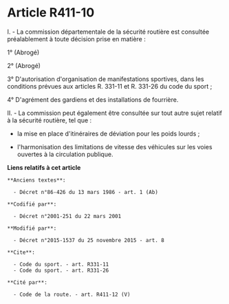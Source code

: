 # Article R411-10

I. - La commission départementale de la sécurité routière est consultée préalablement à toute décision prise en matière :

1° (Abrogé)

2° (Abrogé)

3° D'autorisation d'organisation de manifestations sportives, dans les conditions prévues aux articles R. 331-11 et R. 331-26
du code du sport ;

4° D'agrément des gardiens et des installations de fourrière.

II. - La commission peut également être consultée sur tout autre sujet relatif à la sécurité routière, tel que :

- la mise en place d'itinéraires de déviation pour les poids lourds ;

- l'harmonisation des limitations de vitesse des véhicules sur les voies ouvertes à la circulation publique.

**Liens relatifs à cet article**

	**Anciens textes**:

	  - Décret n°86-426 du 13 mars 1986 - art. 1 (Ab)

	**Codifié par**:

	  - Décret n°2001-251 du 22 mars 2001

	**Modifié par**:

	  - Décret n°2015-1537 du 25 novembre 2015 - art. 8

	**Cite**:

	  - Code du sport. - art. R331-11
	  - Code du sport. - art. R331-26

	**Cité par**:

	  - Code de la route. - art. R411-12 (V)
